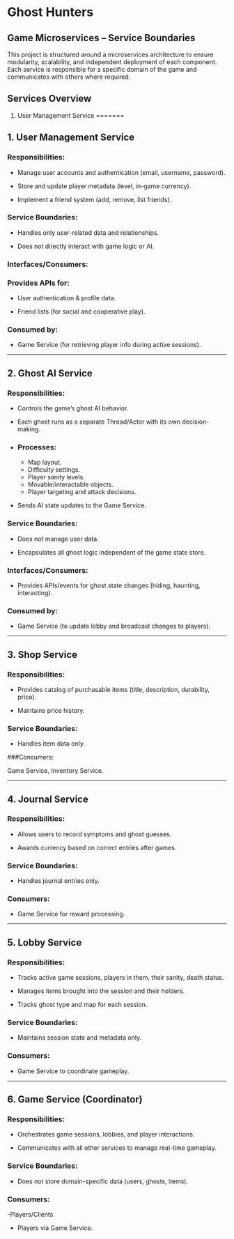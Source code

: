 # Ghost Hunters

## Game Microservices – Service Boundaries

This project is structured around a microservices architecture to ensure modularity, scalability, and independent deployment of each component. Each service is responsible for a specific domain of the game and communicates with others where required.

## Services Overview
1. User Management Service
=======

## 1. User Management Service

### Responsibilities:

- Manage user accounts and authentication (email, username, password).

- Store and update player metadata (level, in-game currency).

- Implement a friend system (add, remove, list friends).

### Service Boundaries:

- Handles only user-related data and relationships.

- Does not directly interact with game logic or AI.

### Interfaces/Consumers:

### Provides APIs for:

- User authentication & profile data.

- Friend lists (for social and cooperative play).

### Consumed by:

- Game Service (for retrieving player info during active sessions).

---

## 2. Ghost AI Service

### Responsibilities:

- Controls the game’s ghost AI behavior.

- Each ghost runs as a separate Thread/Actor with its own decision-making.

- ### Processes:

   - Map layout.
   - Difficulty settings.
   - Player sanity levels.
   - Movable/interactable objects.
   - Player targeting and attack decisions.

- Sends AI state updates to the Game Service.

### Service Boundaries:

- Does not manage user data.

- Encapsulates all ghost logic independent of the game state store.

### Interfaces/Consumers:

- Provides APIs/events for ghost state changes (hiding, haunting, interacting).

### Consumed by:

- Game Service (to update lobby and broadcast changes to players).

---

## 3. Shop Service

### Responsibilities:

- Provides catalog of purchasable items (title, description, durability, price).

- Maintains price history.

### Service Boundaries:

- Handles item data only.

###Consumers:

 Game Service, Inventory Service.

---

## 4. Journal Service

### Responsibilities:

- Allows users to record symptoms and ghost guesses.

- Awards currency based on correct entries after games.

### Service Boundaries:

- Handles journal entries only.

### Consumers:

- Game Service for reward processing.

---

## 5. Lobby Service

### Responsibilities:

- Tracks active game sessions, players in them, their sanity, death status.

- Manages items brought into the session and their holders.

- Tracks ghost type and map for each session.

### Service Boundaries:

- Maintains session state and metadata only.

### Consumers:

- Game Service to coordinate gameplay.

---

## 6. Game Service (Coordinator)

### Responsibilities:

- Orchestrates game sessions, lobbies, and player interactions.

- Communicates with all other services to manage real-time gameplay.

### Service Boundaries:

- Does not store domain-specific data (users, ghosts, items).

### Consumers:

-Players/Clients.

- Players via Game Service.
